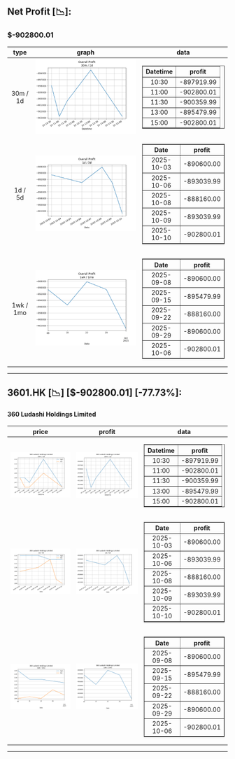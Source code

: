 ## Net Profit [📉]:
### $-902800.01
|type|graph|data|
|:---:|:---:|:---:|
|30m / 1d|![net_profit](image/overall_30m-1d.png)|<table border="1" class="dataframe"> <thead> <tr style="text-align: center;"> <th>Datetime</th> <th>profit</th> </tr> </thead> <tbody> <tr> <td>10:30</td> <td>-897919.99</td> </tr> <tr> <td>11:00</td> <td>-902800.01</td> </tr> <tr> <td>11:30</td> <td>-900359.99</td> </tr> <tr> <td>13:00</td> <td>-895479.99</td> </tr> <tr> <td>15:00</td> <td>-902800.01</td> </tr> </tbody></table>|
|1d / 5d|![net_profit](image/overall_1d-5d.png)|<table border="1" class="dataframe"> <thead> <tr style="text-align: center;"> <th>Date</th> <th>profit</th> </tr> </thead> <tbody> <tr> <td>2025-10-03</td> <td>-890600.00</td> </tr> <tr> <td>2025-10-06</td> <td>-893039.99</td> </tr> <tr> <td>2025-10-08</td> <td>-888160.00</td> </tr> <tr> <td>2025-10-09</td> <td>-893039.99</td> </tr> <tr> <td>2025-10-10</td> <td>-902800.01</td> </tr> </tbody></table>|
|1wk / 1mo|![net_profit](image/overall_1wk-1mo.png)|<table border="1" class="dataframe"> <thead> <tr style="text-align: center;"> <th>Date</th> <th>profit</th> </tr> </thead> <tbody> <tr> <td>2025-09-08</td> <td>-890600.00</td> </tr> <tr> <td>2025-09-15</td> <td>-895479.99</td> </tr> <tr> <td>2025-09-22</td> <td>-888160.00</td> </tr> <tr> <td>2025-09-29</td> <td>-890600.00</td> </tr> <tr> <td>2025-10-06</td> <td>-902800.01</td> </tr> </tbody></table>|
---
## 3601.HK [📉] [$-902800.01] [-77.73%]:
#### 360 Ludashi Holdings Limited
|price|profit|data|
|:---:|:---:|:---:|
|![price](image/3601.HK_30m-1d_price.png)|![profit](image/3601.HK_30m-1d_profit.png)|<table border="1" class="dataframe"> <thead> <tr style="text-align: center;"> <th>Datetime</th> <th>profit</th> </tr> </thead> <tbody> <tr> <td>10:30</td> <td>-897919.99</td> </tr> <tr> <td>11:00</td> <td>-902800.01</td> </tr> <tr> <td>11:30</td> <td>-900359.99</td> </tr> <tr> <td>13:00</td> <td>-895479.99</td> </tr> <tr> <td>15:00</td> <td>-902800.01</td> </tr> </tbody></table>|
|![price](image/3601.HK_1d-5d_price.png)|![profit](image/3601.HK_1d-5d_profit.png)|<table border="1" class="dataframe"> <thead> <tr style="text-align: center;"> <th>Date</th> <th>profit</th> </tr> </thead> <tbody> <tr> <td>2025-10-03</td> <td>-890600.00</td> </tr> <tr> <td>2025-10-06</td> <td>-893039.99</td> </tr> <tr> <td>2025-10-08</td> <td>-888160.00</td> </tr> <tr> <td>2025-10-09</td> <td>-893039.99</td> </tr> <tr> <td>2025-10-10</td> <td>-902800.01</td> </tr> </tbody></table>|
|![price](image/3601.HK_1wk-1mo_price.png)|![profit](image/3601.HK_1wk-1mo_profit.png)|<table border="1" class="dataframe"> <thead> <tr style="text-align: center;"> <th>Date</th> <th>profit</th> </tr> </thead> <tbody> <tr> <td>2025-09-08</td> <td>-890600.00</td> </tr> <tr> <td>2025-09-15</td> <td>-895479.99</td> </tr> <tr> <td>2025-09-22</td> <td>-888160.00</td> </tr> <tr> <td>2025-09-29</td> <td>-890600.00</td> </tr> <tr> <td>2025-10-06</td> <td>-902800.01</td> </tr> </tbody></table>|
---
